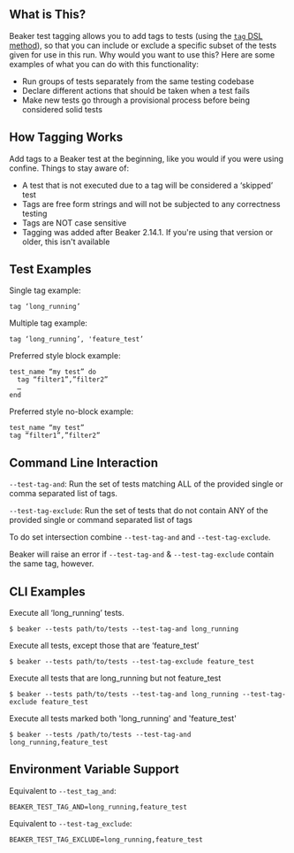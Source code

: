 ## What is This?

Beaker test tagging allows you to add tags to tests (using the
[`tag` DSL method](http://www.rubydoc.info/github/puppetlabs/beaker/master/Beaker/DSL/TestTagging#tag-instance_method)),
so that you can include or exclude a specific subset of the tests given for use
in this run.  Why would you want to use this?  Here are some examples of what
you can do with this functionality:

- Run groups of tests separately from the same testing codebase
- Declare different actions that should be taken when a test fails
- Make new tests go through a provisional process before being considered solid tests

## How Tagging Works

Add tags to a Beaker test at the beginning, like you would if you were using
confine.  Things to stay aware of:

- A test that is not executed due to a tag will be considered a ‘skipped’ test
- Tags are free form strings and will not be subjected to any correctness testing
- Tags are NOT case sensitive
- Tagging was added after Beaker 2.14.1.  If you're using that version or older, this isn't available

## Test Examples

Single tag example:

    tag ‘long_running’

Multiple tag example:

    tag ‘long_running’, 'feature_test’

Preferred style block example:

    test_name “my test” do
      tag “filter1”,”filter2”
      …
    end

Preferred style no-block example:

    test_name “my test”
    tag “filter1”,”filter2”

## Command Line Interaction

`--test-tag-and`: Run the set of tests matching ALL of the provided single or comma separated list of tags.

`--test-tag-exclude`: Run the set of tests that do not contain ANY of the provided single or command separated list of tags

To do set intersection combine `--test-tag-and` and `--test-tag-exclude`.

Beaker will raise an error if `--test-tag-and` & `--test-tag-exclude` contain the same tag, however.

## CLI Examples

Execute all ‘long_running’ tests.

    $ beaker --tests path/to/tests --test-tag-and long_running

Execute all tests, except those that are ‘feature_test’

    $ beaker --tests path/to/tests --test-tag-exclude feature_test

Execute all tests that are long_running but not feature_test

    $ beaker --tests path/to/tests --test-tag-and long_running --test-tag-exclude feature_test

Execute all tests marked both 'long_running' and 'feature_test'

    $ beaker --tests /path/to/tests --test-tag-and long_running,feature_test

## Environment Variable Support

Equivalent to `--test_tag_and`:

    BEAKER_TEST_TAG_AND=long_running,feature_test

Equivalent to `--test-tag_exclude`:

    BEAKER_TEST_TAG_EXCLUDE=long_running,feature_test
